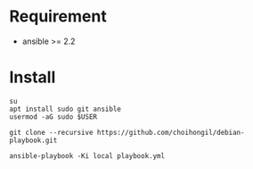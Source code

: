 # Requirement
- ansible >= 2.2

# Install
```
su
apt install sudo git ansible
usermod -aG sudo $USER

git clone --recursive https://github.com/choihongil/debian-playbook.git

ansible-playbook -Ki local playbook.yml
```

